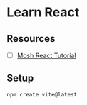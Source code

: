 # Learn React

## Resources

- [ ] [Mosh React Tutorial](https://www.youtube.com/watch?v=SqcY0GlETPk)

## Setup

```
npm create vite@latest
```

